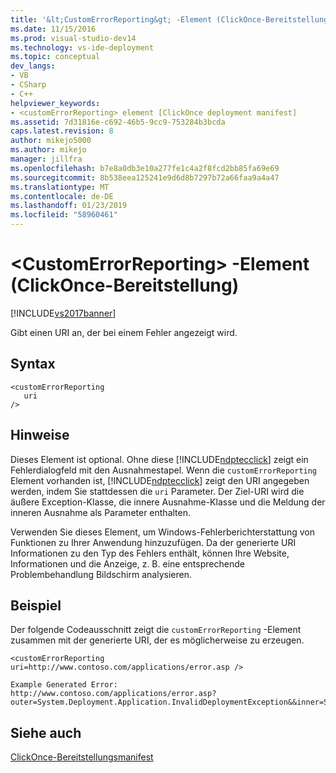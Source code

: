 ```yaml
---
title: '&lt;CustomErrorReporting&gt; -Element (ClickOnce-Bereitstellung) | Microsoft-Dokumentation'
ms.date: 11/15/2016
ms.prod: visual-studio-dev14
ms.technology: vs-ide-deployment
ms.topic: conceptual
dev_langs:
- VB
- CSharp
- C++
helpviewer_keywords:
- <customErrorReporting> element [ClickOnce deployment manifest]
ms.assetid: 7d31816e-c692-46b5-9cc9-753284b3bcda
caps.latest.revision: 8
author: mikejo5000
ms.author: mikejo
manager: jillfra
ms.openlocfilehash: b7e8a0db3e10a277fe1c4a2f8fcd2bb85fa69e69
ms.sourcegitcommit: 8b538eea125241e9d6d8b7297b72a66faa9a4a47
ms.translationtype: MT
ms.contentlocale: de-DE
ms.lasthandoff: 01/23/2019
ms.locfileid: "58960461"
---
```

# <a name="ltcustomerrorreportinggt-element-clickonce-deployment"></a>&lt;CustomErrorReporting&gt; -Element (ClickOnce-Bereitstellung)
[!INCLUDE[vs2017banner](../includes/vs2017banner.md)]

Gibt einen URI an, der bei einem Fehler angezeigt wird.  
  
## <a name="syntax"></a>Syntax  
  
```  
<customErrorReporting  
   uri  
/>  
```  
  
## <a name="remarks"></a>Hinweise  
 Dieses Element ist optional. Ohne diese [!INCLUDE[ndptecclick](../includes/ndptecclick-md.md)] zeigt ein Fehlerdialogfeld mit den Ausnahmestapel. Wenn die `customErrorReporting` Element vorhanden ist, [!INCLUDE[ndptecclick](../includes/ndptecclick-md.md)] zeigt den URI angegeben werden, indem Sie stattdessen die `uri` Parameter. Der Ziel-URI wird die äußere Exception-Klasse, die innere Ausnahme-Klasse und die Meldung der inneren Ausnahme als Parameter enthalten.  
  
 Verwenden Sie dieses Element, um Windows-Fehlerberichterstattung von Funktionen zu Ihrer Anwendung hinzuzufügen. Da der generierte URI Informationen zu den Typ des Fehlers enthält, können Ihre Website, Informationen und die Anzeige, z. B. eine entsprechende Problembehandlung Bildschirm analysieren.  
  
## <a name="example"></a>Beispiel  
 Der folgende Codeausschnitt zeigt die `customErrorReporting` -Element zusammen mit der generierte URI, der es möglicherweise zu erzeugen.  
  
```  
<customErrorReporting uri=http://www.contoso.com/applications/error.asp />  
  
Example Generated Error:  
http://www.contoso.com/applications/error.asp? outer=System.Deployment.Application.InvalidDeploymentException&&inner=System.Deployment.Application.InvalidDeploymentException&&msg=The%20application%20manifest%20is%20signed,%20but%20the%20deployment%20manifest%20is%20unsigned.%20Both%20manifests%20must%20be%20either%20signed%20or%20unsigned.  
```  
  
## <a name="see-also"></a>Siehe auch  
 [ClickOnce-Bereitstellungsmanifest](../deployment/clickonce-deployment-manifest.md)

